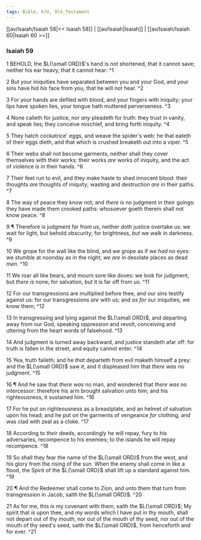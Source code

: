 ```yaml
---
tags: Bible, KJV, Old_Testament
---
```


[[av/Isaiah/Isaiah 58|<< Isaiah 58]] | [[av/Isaiah|Isaiah]] | [[av/Isaiah/Isaiah 60|Isaiah 60 >>]]

### Isaiah 59

1 BEHOLD, the $L{\small ORD}$'s hand is not shortened, that it cannot save; neither his ear heavy, that it cannot hear: ^1

2 But your iniquities have separated between you and your God, and your sins have hid _his_ face from you, that he will not hear. ^2

3 For your hands are defiled with blood, and your fingers with iniquity; your lips have spoken lies, your tongue hath muttered perverseness. ^3

4 None calleth for justice, nor _any_ pleadeth for truth: they trust in vanity, and speak lies; they conceive mischief, and bring forth iniquity. ^4

5 They hatch cockatrice' eggs, and weave the spider's web: he that eateth of their eggs dieth, and that which is crushed breaketh out into a viper. ^5

6 Their webs shall not become garments, neither shall they cover themselves with their works: their works _are_ works of iniquity, and the act of violence _is_ in their hands. ^6

7 Their feet run to evil, and they make haste to shed innocent blood: their thoughts _are_ thoughts of iniquity; wasting and destruction _are_ in their paths. ^7

8 The way of peace they know not; and _there_ _is_ no judgment in their goings: they have made them crooked paths: whosoever goeth therein shall not know peace. ^8

9 ¶ Therefore is judgment far from us, neither doth justice overtake us: we wait for light, but behold obscurity; for brightness, _but_ we walk in darkness. ^9

10 We grope for the wall like the blind, and we grope as if _we_ _had_ no eyes: we stumble at noonday as in the night; _we_ _are_ in desolate places as dead _men_. ^10

11 We roar all like bears, and mourn sore like doves: we look for judgment, but _there_ _is_ none; for salvation, _but_ it is far off from us. ^11

12 For our transgressions are multiplied before thee, and our sins testify against us: for our transgressions _are_ with us; and _as_ _for_ our iniquities, we know them; ^12

13 In transgressing and lying against the $L{\small ORD}$, and departing away from our God, speaking oppression and revolt, conceiving and uttering from the heart words of falsehood. ^13

14 And judgment is turned away backward, and justice standeth afar off: for truth is fallen in the street, and equity cannot enter. ^14

15 Yea, truth faileth; and he _that_ departeth from evil maketh himself a prey: and the $L{\small ORD}$ saw _it_, and it displeased him that _there_ _was_ no judgment. ^15

16 ¶ And he saw that _there_ _was_ no man, and wondered that _there_ _was_ no intercessor: therefore his arm brought salvation unto him; and his righteousness, it sustained him. ^16

17 For he put on righteousness as a breastplate, and an helmet of salvation upon his head; and he put on the garments of vengeance _for_ clothing, and was clad with zeal as a cloke. ^17

18 According to _their_ deeds, accordingly he will repay, fury to his adversaries, recompence to his enemies; to the islands he will repay recompence. ^18

19 So shall they fear the name of the $L{\small ORD}$ from the west, and his glory from the rising of the sun. When the enemy shall come in like a flood, the Spirit of the $L{\small ORD}$ shall lift up a standard against him. ^19

20 ¶ And the Redeemer shall come to Zion, and unto them that turn from transgression in Jacob, saith the $L{\small ORD}$. ^20

21 As for me, this _is_ my covenant with them, saith the $L{\small ORD}$; My spirit that _is_ upon thee, and my words which I have put in thy mouth, shall not depart out of thy mouth, nor out of the mouth of thy seed, nor out of the mouth of thy seed's seed, saith the $L{\small ORD}$, from henceforth and for ever. ^21
